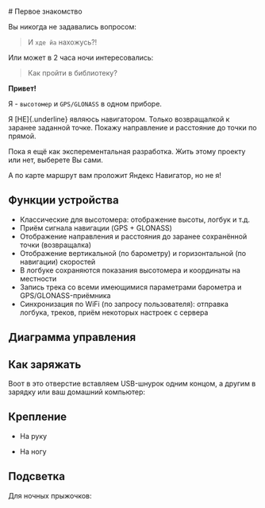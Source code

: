 <div style="page-break-after: always; visibility: hidden">
\pagebreak
</div>
# Первое знакомство

Вы никогда не задавались вопросом:

> И `хде йа` нахожусь?!

Или может в 2 часа ночи интересовались:

> Как пройти в библиотеку?

**Привет!**

Я - `высотомер` и `GPS/GLONASS` в одном приборе.

Я [НЕ]{.underline} являюсь навигатором. Только возвращалкой к заранее заданной точке. Покажу направление и расстояние до точки по прямой.

Пока я ещё как эксперементальная разработка. Жить этому проекту или нет, выберете Вы сами.

А по карте маршрут вам проложит Яндекс Навигатор, но не я!


## Функции устройства

* Классические для высотомера: отображение высоты, логбук и т.д.
* Приём сигнала навигации (GPS + GLONASS)
* Отображение направления и расстояния до заранее сохранённой точки (возвращалка)
* Отображение вертикальной (по барометру) и горизонтальной (по навигации) скоростей
* В логбуке сохраняются показания высотомера и координаты на местности
* Запись трека со всеми имеющимися параметрами барометра и GPS/GLONASS-приёмника
* Синхронизация по WiFi (по запросу пользователя): отправка логбука, треков, приём некоторых настроек с сервера


## Диаграмма управления



## Как заряжать

Воот в это отверстие вставляем USB-шнурок одним концом, а другим в зарядку или ваш домашний компьютер:


## Крепление

* На руку

* На ногу


## Подсветка

Для ночных прыжочков:
